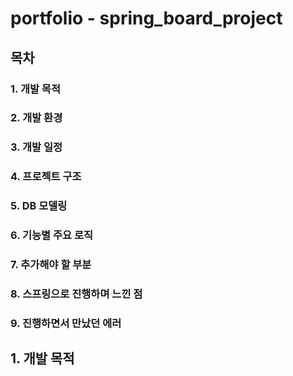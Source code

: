 # portfolio - spring_board_project

## 목차
### 1. 개발 목적
### 2. 개발 환경
### 3. 개발 일정
### 4. 프로젝트 구조
### 5. DB 모델링
### 6. 기능별 주요 로직
### 7. 추가해야 할 부분
### 8. 스프링으로 진행하며 느낀 점
### 9. 진행하면서 만났던 에러

## 1. 개발 목적

